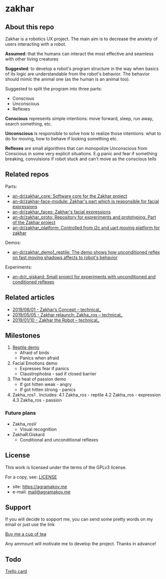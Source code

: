 # zakhar

## About this repo

Zakhar is a robotics UX project. The main aim is to decrease the anxiety of users interacting with a robot.

**Assumed**: that the humans can interact the most effective and seamless with other living creatures

**Suggested**: to develop a robot's program structure in the way when basics of its logic are understandable from the robot's behavior. The behavior should mimic the animal one (as the human is an animal too).

Suggested to split the program into three parts:

- Conscious
- Unconscious
- Reflexes

**Conscious** represents simple intentions: move forward, sleep, run away, search something, etc.

**Unconscious** is responsible to solve how to realize those intentions: what to do for moving, how to behave if looking something etc.

**Reflexes** are small algorithms that can monopolize Unconscious from Conscious in some very explicit situations. E.g panic and fear if something breaking, convulsions if robot stuck and can't move as the conscious tells

## Related repos

Parts:

- [an-dr/zakhar_core: Software core for the Zakhar project](https://github.com/an-dr/zakhar_core)
- [an-dr/zakhar-face-module: Zakhar's part which is responsible for facial expressions](https://github.com/an-dr/zakhar-face-module)
- [an-dr/zakhar_faces: Zakhar's facial expressions](https://github.com/an-dr/zakhar_faces)
- [an-dr/zakhar_proto: Repository for expreriments and prototyping. Part of the Zakhar project](https://github.com/an-dr/zakhar_proto)
- [an-dr/zakhar_platform: Controlled from i2c and uart moving platform for zakhar](https://github.com/an-dr/zakhar_platform)

Demos:

- [an-dr/zakhar_demo1_reptile: The demo shows how unconditioned reflex on fast moving shadows affects to robot's behavior](https://github.com/an-dr/zakhar_demo1_reptile)

Experiments:

- [an-dr/r_giskard: Small project for experiments with unconditioned and conditioned reflexes](https://github.com/an-dr/r_giskard)

## Related articles

- [2019/06/01 - Zakhar’s Concept – technical_](https://blog.agramakov.me/2019/06/01/zakhars-concept/)
- [2019/05/05 - Zakhar relaunch: Zakha_ros – technical_](https://blog.agramakov.me/2019/05/05/zakhar-relaunch-zakha_ros/)
- [2019/01/10 - Zakhar the Robot – technical_](https://blog.agramakov.me/2019/01/10/zakhar-the-robot/)

## Milestones

1. [Reptile demo](https://github.com/an-dr/zakhar_demo1_reptile)
    - Afraid of birds
    - Panics when afraid
2. Facial Emotions demo
    - Expresses fear if panics
    - Claustrophobia - sad if closed barrier
3. The heat of passion demo
    - If got hitten weak - angry
    - If got hitten strong - panics
4. Zakha_ros1 . Includes:
    4.1 Zakha_ros - reptile
    4.2 Zakha_ros - expression
    4.3 Zakha_ros - passion

### Future plans

- Zakha_rosV
    - Visual recognition
- ZakhaR.Giskard
    - Conditional and unconditional reflexes

## License

This work is licensed under the terms of the GPLv3 license.

For a copy, see: [LICENSE](LICENSE)

- site:    https://agramakov.me
- e-mail:  mail@agramakov.me

## Support

If you will decide to sopport me, you can send some pretty words on my email or just use the link

[Buy me a cup of tea](https://paypal.me/4ndr/1eur)

Any ammount will motivate me to develop the project. Thanks in advance!

## Todo

[Trello card](https://trello.com/c/bzF5YFop/3-zakhar)
